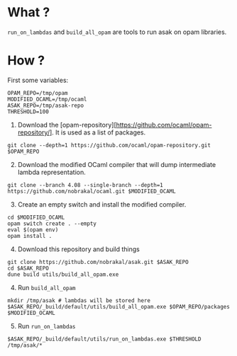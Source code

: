 # What ?

`run_on_lambdas` and `build_all_opam` are tools to run asak on opam libraries.

# How ?

First some variables:

```
OPAM_REPO=/tmp/opam
MODIFIED_OCAML=/tmp/ocaml
ASAK_REPO=/tmp/asak-repo
THRESHOLD=100
```

1. Download the [opam-repository][https://github.com/ocaml/opam-repository/]. It is used as a list of packages.

```
git clone --depth=1 https://github.com/ocaml/opam-repository.git $OPAM_REPO
```

2. Download the modified OCaml compiler that will dump intermediate lambda representation.

```
git clone --branch 4.08 --single-branch --depth=1 https://github.com/nobrakal/ocaml.git $MODIFIED_OCAML
```

3. Create an empty switch and install the modified compiler.

```
cd $MODIFIED_OCAML
opam switch create . --empty
eval $(opam env)
opam install .
```

4. Download this repository and build things

```
git clone https://github.com/nobrakal/asak.git $ASAK_REPO
cd $ASAK_REPO
dune build utils/build_all_opam.exe
```

4. Run `build_all_opam`

```
mkdir /tmp/asak # lambdas will be stored here
$ASAK_REPO/_build/default/utils/build_all_opam.exe $OPAM_REPO/packages $MODIFIED_OCAML
```

5. Run `run_on_lambdas`

```
$ASAK_REPO/_build/default/utils/run_on_lambdas.exe $THRESHOLD /tmp/asak/*
```
